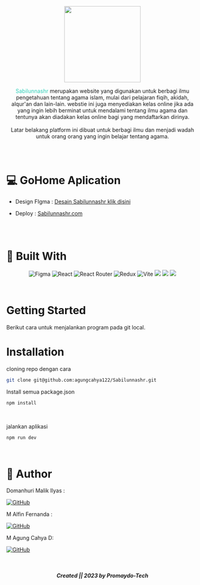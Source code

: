 <p align="center">
  <img width="200" height="200" src="https://github.com/agungcahya122/Sabilunnashr/assets/96028679/17744877-6335-490b-a98e-604a9d656ecf">
</p>

<p align="center">
 <span font="bold" style="color : #31CFB9" >Sabilunnashr</span> merupakan website yang digunakan untuk berbagi ilmu pengetahuan tentang agama islam, mulai dari pelajaran fiqih, akidah, alqur'an dan lain-lain. webstie ini juga menyediakan kelas online jika ada yang ingin lebih berminat untuk mendalami tentang ilmu agama dan tentunya akan diadakan kelas online bagi yang mendaftarkan dirinya.

<br />
<br />
<span font="bold"> Latar belakang platform ini dibuat untuk berbagi ilmu dan menjadi wadah untuk orang orang yang ingin belajar tentang agama. </span>
</p>

<br />
<br />

# :computer: GoHome Aplication

- Design FIgma : <a href = "https://www.figma.com/file/uxQu6GLWvRxTCwDa7qr9zA?type=design&fuid=1184318273751365279">Desain Sabilunnashr klik disini</a>

- Deploy : <a href="https://www.google.com/url?sa=t&rct=j&q=&esrc=s&source=web&cd=&cad=rja&uact=8&ved=2ahUKEwifsLKg2Kv_AhXs3TgGHYk3DvkQFnoECAgQAQ&url=http%3A%2F%2Fsabilunnashr.com%2F&usg=AOvVaw0sk0B9XG572TWFc3ZxSVIE"> Sabilunnashr.com</a>

  <br />
  <br />

# :hammer: Built With

<div align="center">

![Figma](https://img.shields.io/badge/figma-%23F24E1E.svg?style=for-the-badge&logo=figma&logoColor=pink)
![React](https://img.shields.io/badge/react-%2320232a.svg?style=for-the-badge&logo=react&logoColor=white)
![React Router](https://img.shields.io/badge/React_Router-CA4245?style=for-the-badge&logo=react-router&logoColor=white)
![Redux](https://img.shields.io/badge/redux-%23593d88.svg?style=for-the-badge&logo=redux&logoColor=white)
![Vite](https://img.shields.io/badge/vite-%23646CFF.svg?style=for-the-badge&logo=vite&logoColor=white)
<img src="https://img.shields.io/badge/Tailwind_CSS-38B2AC?style=for-the-badge&logo=tailwind-css&logoColor=white" />
<img src="https://img.shields.io/badge/DaisyUi-FFFF00?style=for-the-badge&logo=daisyui&logoColor=white" />
<img src="https://img.shields.io/badge/Sweet Alert-7D4698?style=for-the-badge&logo=Sweet-Alert&logoColor=white" />

</div>

</br >

# Getting Started

Berikut cara untuk menjalankan program pada git local.

# Installation

cloning repo dengan cara

```sh
git clone git@github.com:agungcahya122/Sabilunnashr.git
```

Install semua package.json

```sh
npm install
```

  <br />

jalankan aplikasi

```sh
npm run dev
```

  <br />

# 🤖 Author

Domanhuri Malik Ilyas :

[![GitHub](https://img.shields.io/badge/-Domanhuri-black?style=for-the-badge&logo=github&logoColor=white)](https://github.com/dhomanhuri)

M Alfin Fernanda :

[![GitHub](https://img.shields.io/badge/-Alfin-black?style=for-the-badge&logo=github&logoColor=white)](https://github.com/alfin-nandha)

M Agung Cahya D:

[![GitHub](https://img.shields.io/badge/-Agung-black?style=for-the-badge&logo=github&logoColor=white)](https://github.com/agungcahya122)

  <br />
  
<h5>
<p align="center"> Created || 2023 by Promaydo-Tech </p>
</h5>
